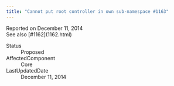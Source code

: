 ```yaml
---
title: "Cannot put root controller in own sub-namespace #1163"
---
```

<div class="issue-report">
   <div class="issue-header">Reported on 
      <time datetime="2014-12-11T11:00:27.147-08:00" title="2014-12-11T11:00:27.147-08:00">December 11, 2014</time>
   </div>
   <div class="issue-message" markdown="1">See also [#1162](1162.html)
      
   </div>
   <div class="issue-footer">
      <dl>
         <dt>Status</dt>
         <dd>Proposed</dd>
         <dt>AffectedComponent</dt>
         <dd>Core</dd>
         <dt>LastUpdatedDate</dt>
         <dd>
            <time datetime="2014-12-11T11:01:12.37-08:00" title="2014-12-11T11:01:12.37-08:00">December 11, 2014</time>
         </dd>
      </dl>
   </div>
</div>